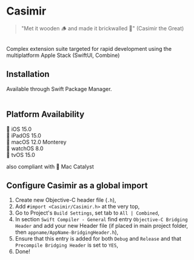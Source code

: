 # Casimir
> "Met it wooden 🪵 and made it brickwalled 🧱" (Casimir the Great)
</br>
Complex extension suite targeted for rapid development using the multiplatform Apple Stack (SwiftUI, Combine)
</br>

## Installation

Available through Swift Package Manager.</br>
</br>
## Platform Availability

 iOS 15.0</br>
 iPadOS 15.0</br>
 macOS 12.0 Monterey</br>
 watchOS 8.0</br>
 tvOS 15.0</br>

also compliant with  Mac Catalyst
</br>

## Configure Casimir as a global import

1. Create new Objective-C header file (`.h`),
2. Add `#import <Casimir/Casimir.h>` at the very top,
3. Go to Project's `Build Settings`, set tab to `All | Combined`,
4. In section `Swift Compiler - General` find entry `Objective-C Bridging Header` and add your new Header file (if placed in main project folder, then `appname/AppName-BridgingHeader.h`),
5. Ensure that this entry is added for both `Debug` and `Release` and that `Precompile Bridging Header` is set to `YES`,
6. Done!
